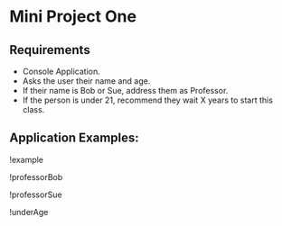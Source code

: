 # Mini Project One

## Requirements

- Console Application.
- Asks the user their name and age.
- If their name is Bob or Sue, address them as Professor.
- If the person is under 21, recommend they wait X years to start this class.

## Application Examples:

!example

!professorBob

!professorSue

!underAge